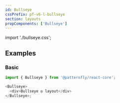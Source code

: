 ```yaml
---
id: Bullseye
cssPrefix: pf-v6-l-bullseye
section: layouts
propComponents: ['Bullseye']
---
```


import './bullseye.css';

## Examples

### Basic

```js
import { Bullseye } from '@patternfly/react-core';

<Bullseye>
  <div>Bullseye ◎ layout</div>
</Bullseye>;
```

